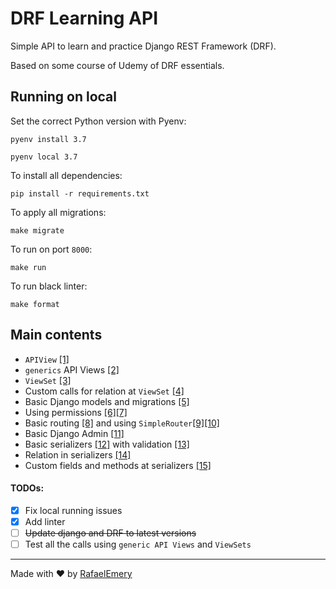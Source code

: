 # DRF Learning API

Simple API to learn and practice Django REST Framework (DRF). 

Based on some course of Udemy of DRF essentials.

## Running on local

Set the correct Python version with Pyenv:

    pyenv install 3.7
    
    pyenv local 3.7

To install all dependencies:

    pip install -r requirements.txt

To apply all migrations:

    make migrate

To run on port `8000`:

    make run

To run black linter:

    make format

## Main contents

- `APIView` [[1]](https://github.com/RafaelEmery/drf-learning-api/blob/main/learning_app/views.py#L21)
- `generics` API Views [[2]](https://github.com/RafaelEmery/drf-learning-api/blob/main/learning_app/views.py#L45)
- `ViewSet` [[3]](https://github.com/RafaelEmery/drf-learning-api/blob/main/learning_app/views.py#L132)
- Custom calls for relation at `ViewSet` [[4]](https://github.com/RafaelEmery/drf-learning-api/blob/main/learning_app/views.py#L161)
- Basic Django models and migrations [[5]](https://github.com/RafaelEmery/drf-learning-api/blob/main/learning_app/models.py#L28)
- Using permissions [[6]](https://github.com/RafaelEmery/drf-learning-api/blob/main/learning_app/permissions.py#L5)[[7]](https://github.com/RafaelEmery/drf-learning-api/blob/main/learning_app/views.py#L147)
- Basic routing [[8]](https://github.com/RafaelEmery/drf-learning-api/blob/main/learning_app/urls.py#L29) and using `SimpleRouter`[[9]](https://github.com/RafaelEmery/drf-learning-api/blob/main/learning_app/urls.py#L21)[[10]](https://github.com/RafaelEmery/drf-learning-api/blob/main/drf_learning_api/urls.py#L27)
- Basic Django Admin [[11]](https://github.com/RafaelEmery/drf-learning-api/blob/main/learning_app/admin.py#L7)
- Basic serializers [[12]](https://github.com/RafaelEmery/drf-learning-api/blob/main/learning_app/serializers.py#L7) with validation [[13]](https://github.com/RafaelEmery/drf-learning-api/blob/main/learning_app/serializers.py#L16)
- Relation in serializers [[14]](https://github.com/RafaelEmery/drf-learning-api/blob/main/learning_app/serializers.py#L71)
- Custom fields and methods at serializers [[15]](https://github.com/RafaelEmery/drf-learning-api/blob/main/learning_app/serializers.py#L86)

#### TODOs:

- [X] Fix local running issues
- [X] Add linter
- [ ] ~~Update django and DRF to latest versions~~
- [ ] Test all the calls using `generic API Views` and `ViewSets`

---

Made with :heart: by [RafaelEmery](https://github.com/RafaelEmery)

